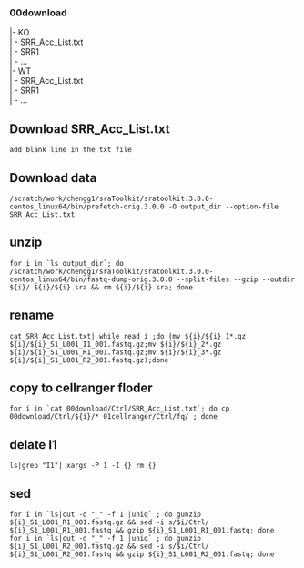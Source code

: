### 00download
|- KO  
|        - SRR_Acc_List.txt  
|        - SRR1  
|        - ...  
|- WT  
|         - SRR_Acc_List.txt  
|         - SRR1  
|         - ...  

  

## Download SRR_Acc_List.txt

```
add blank line in the txt file
```



## Download data

```
/scratch/work/chengg1/sraToolkit/sratoolkit.3.0.0-centos_linux64/bin/prefetch-orig.3.0.0 -O output_dir --option-file SRR_Acc_List.txt
```


## unzip
```
for i in `ls output_dir`; do /scratch/work/chengg1/sraToolkit/sratoolkit.3.0.0-centos_linux64/bin/fastq-dump-orig.3.0.0 --split-files --gzip --outdir ${i}/ ${i}/${i}.sra && rm ${i}/${i}.sra; done
```

## rename
```
cat SRR_Acc_List.txt| while read i ;do (mv ${i}/${i}_1*.gz ${i}/${i}_S1_L001_I1_001.fastq.gz;mv ${i}/${i}_2*.gz ${i}/${i}_S1_L001_R1_001.fastq.gz;mv ${i}/${i}_3*.gz ${i}/${i}_S1_L001_R2_001.fastq.gz);done
```

## copy to cellranger floder
```
for i in `cat 00download/Ctrl/SRR_Acc_List.txt`; do cp 00download/Ctrl/${i}/* 01cellranger/Ctrl/fq/ ; done
```

## delate I1
```
ls|grep "I1"| xargs -P 1 -I {} rm {}
```

## sed 
```
for i in `ls|cut -d "_" -f 1 |uniq` ; do gunzip ${i}_S1_L001_R1_001.fastq.gz && sed -i s/$i/Ctrl/ ${i}_S1_L001_R1_001.fastq && gzip ${i}_S1_L001_R1_001.fastq; done
for i in `ls|cut -d "_" -f 1 |uniq` ; do gunzip ${i}_S1_L001_R2_001.fastq.gz && sed -i s/$i/Ctrl/ ${i}_S1_L001_R2_001.fastq && gzip ${i}_S1_L001_R2_001.fastq; done
```
